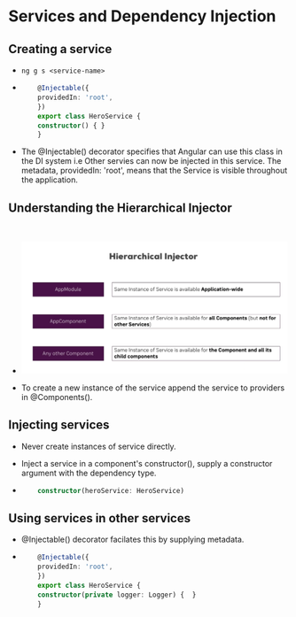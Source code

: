 # Services and Dependency Injection

## Creating a service

- ``` ng g s <service-name> ```

-   ``` Typescript
        @Injectable({
        providedIn: 'root',
        })
        export class HeroService {
        constructor() { }
        }
    ```
- The @Injectable() decorator specifies that Angular can use this class in the DI system i.e Other servies can now be injected in this service. The metadata, providedIn: 'root', means that the Service is visible throughout the application.

## Understanding the Hierarchical Injector
<br>

- ![hierarchy](./Capture.PNG)

- To create a new instance of the service append the service to providers in @Components().

## Injecting services

- Never create instances of service directly.

- Inject a service in a component's constructor(), supply a constructor argument with the dependency type.

-   ``` Typescript
        constructor(heroService: HeroService)
    ```

## Using services in other services

-  @Injectable() decorator facilates this by supplying metadata.
-   ``` typescript
        @Injectable({
        providedIn: 'root',
        })
        export class HeroService {
        constructor(private logger: Logger) {  }
        }
    ```
